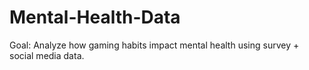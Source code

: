 # Mental-Health-Data
Goal: Analyze how gaming habits impact mental health using survey + social media data.
